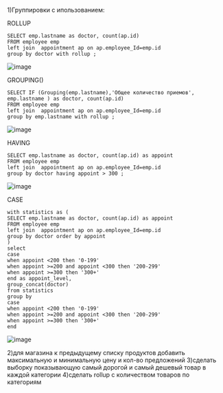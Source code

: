 1)Группировки с ипользованием: 

ROLLUP
```
SELECT emp.lastname as doctor, count(ap.id) 
FROM employee emp
left join  appointment ap on ap.employee_Id=emp.id
group by doctor with rollup ;
```
![image](https://github.com/MusinRustamR/BD_Clinic/assets/126672650/c1a2dc87-eec3-47f6-8044-acdab65424ae)

GROUPING()
```
SELECT IF (Grouping(emp.lastname),'Общее количество приемов', emp.lastname ) as doctor, count(ap.id) 
FROM employee emp
left join  appointment ap on ap.employee_Id=emp.id
group by emp.lastname with rollup ;
```
![image](https://github.com/MusinRustamR/BD_Clinic/assets/126672650/cf2bb92e-be31-49b6-b034-2c0f1f2c5065)


HAVING
```
SELECT emp.lastname as doctor, count(ap.id) as appoint
FROM employee emp
left join  appointment ap on ap.employee_Id=emp.id
group by doctor having appoint > 300 ;
```
![image](https://github.com/MusinRustamR/BD_Clinic/assets/126672650/cb232cf1-ec59-445d-8f53-28bec5610bd8)

CASE
```
with statistics as (
SELECT emp.lastname as doctor, count(ap.id) as appoint
FROM employee emp
left join  appointment ap on ap.employee_Id=emp.id
group by doctor order by appoint
)
select 
case
when appoint <200 then '0-199'
when appoint >=200 and appoint <300 then '200-299'
when appoint >=300 then '300+'
end as appoint_level,
group_concat(doctor)
from statistics
group by 
case
when appoint <200 then '0-199'
when appoint >=200 and appoint <300 then '200-299'
when appoint >=300 then '300+'
end
```
![image](https://github.com/MusinRustamR/BD_Clinic/assets/126672650/1b616feb-8bb8-4873-a00c-04eba9635f17)


2)для магазина к предыдущему списку продуктов добавить максимальную и минимальную цену и кол-во предложений
3)сделать выборку показывающую самый дорогой и самый дешевый товар в каждой категории
4)сделать rollup с количеством товаров по категориям
